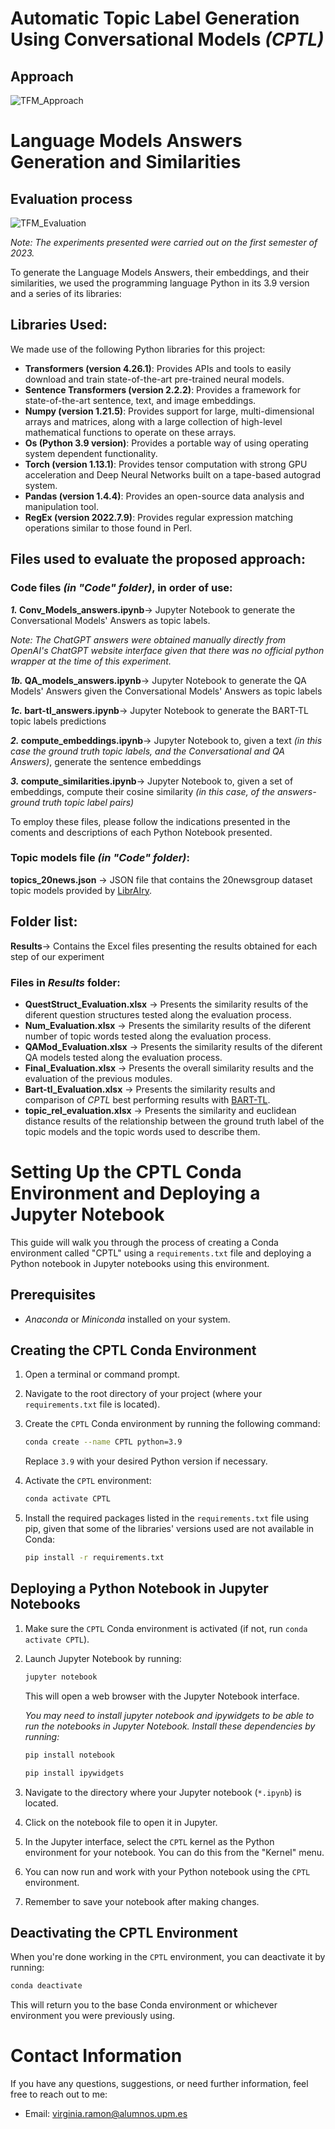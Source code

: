 # Automatic Topic Label Generation Using Conversational Models _(CPTL)_

## Approach 
![TFM_Approach](https://github.com/virginia-r99/ConversationalTopicLabelling/assets/61234891/a7f3d1f0-970e-410e-9bab-188d21b4a593)

# Language Models Answers Generation and Similarities

## Evaluation process
![TFM_Evaluation](https://github.com/virginia-r99/ConversationalTopicLabelling/assets/61234891/b27423b6-7fe1-44f6-99af-e36a9aa189c8)

_Note: The experiments presented were carried out on the first semester of 2023._ 

To generate the Language Models Answers, their embeddings, and their similarities, we used the programming language Python in its 3.9 version and a series of its libraries:

## Libraries Used:
We made use of the following Python libraries for this project:

* **Transformers (version 4.26.1)**: Provides APIs and tools to easily download and train state-of-the-art pre-trained neural models.
* **Sentence Transformers (version 2.2.2)**: Provides a framework for state-of-the-art sentence, text, and image embeddings.
* **Numpy (version 1.21.5)**: Provides support for large, multi-dimensional arrays and matrices, along with a large collection of high-level mathematical functions to operate on these arrays.
* **Os (Python 3.9 version)**: Provides a portable way of using operating system dependent functionality.
* **Torch (version 1.13.1)**: Provides tensor computation with strong GPU acceleration and Deep Neural Networks built on a tape-based autograd system.
* **Pandas (version 1.4.4)**: Provides an open-source data analysis and manipulation tool.
* **RegEx (version 2022.7.9)**: Provides regular expression matching operations similar to those found in Perl.


## Files used to evaluate the proposed approach:
### Code files _(in "Code" folder)_, in order of use:

**_1._ Conv_Models_answers.ipynb**→ Jupyter Notebook to generate the Conversational Models' Answers as topic labels. 

_Note: The ChatGPT answers were obtained manually directly from OpenAI's ChatGPT website interface given that there was no official python wrapper at the time of this experiment._

**_1b._ QA_models_answers.ipynb**→ Jupyter Notebook to generate the QA Models' Answers given the Conversational Models' Answers as topic labels

**_1c._ bart-tl_answers.ipynb**→ Jupyter Notebook to generate the BART-TL topic labels predictions

**_2._ compute_embeddings.ipynb**→ Jupyter Notebook to, given a text _(in this case the ground truth topic labels, and the Conversational and QA Answers)_, generate the sentence embeddings

**_3._ compute_similarities.ipynb**→ Jupyter Notebook to, given a set of embeddings, compute their cosine similarity _(in this case, of the answers-ground truth topic label pairs)_

To employ these files, please follow the indications presented in the coments and descriptions of each Python Notebook presented.

### Topic models file _(in "Code" folder)_:

**topics_20news.json** → JSON file that contains the 20newsgroup dataset topic models provided by [LibrAIry](https://librairy.github.io). 

## Folder list:
**Results**→ Contains the Excel files presenting the results obtained for each step of our experiment

### Files in _Results_ folder:
* **QuestStruct_Evaluation.xlsx** → Presents the similarity results of the diferent question structures tested along the evaluation process.
* **Num_Evaluation.xlsx** → Presents the similarity results of the diferent number of topic words tested along the evaluation process.
* **QAMod_Evaluation.xlsx** → Presents the similarity results of the diferent QA models tested along the evaluation process.
* **Final_Evaluation.xlsx** → Presents the overall similarity results and the evaluation of the previous modules.
* **Bart-tl_Evaluation.xlsx** → Presents the similarity results and comparison of _CPTL_ best performing results with [BART-TL](https://aclanthology.org/2021.eacl-main.121).
* **topic_rel_evaluation.xlsx** → Presents the similarity and euclidean distance results of the relationship between the ground truth label of the topic models and the topic words used to describe them.


# Setting Up the CPTL Conda Environment and Deploying a Jupyter Notebook

This guide will walk you through the process of creating a Conda environment called "CPTL" using a `requirements.txt` file and deploying a Python notebook in Jupyter notebooks using this environment.

## Prerequisites

- _Anaconda_ or _Miniconda_ installed on your system.

## Creating the CPTL Conda Environment

1. Open a terminal or command prompt.

2. Navigate to the root directory of your project (where your `requirements.txt` file is located).

3. Create the `CPTL` Conda environment by running the following command:

   ```bash
   conda create --name CPTL python=3.9
   ```

   Replace `3.9` with your desired Python version if necessary.

4. Activate the `CPTL` environment:

   ```bash
   conda activate CPTL
   ```

5. Install the required packages listed in the `requirements.txt` file using pip, given that some of the libraries' versions used are not available in Conda:

   ```bash
   pip install -r requirements.txt
   ```

## Deploying a Python Notebook in Jupyter Notebooks

1. Make sure the `CPTL` Conda environment is activated (if not, run `conda activate CPTL`).

3. Launch Jupyter Notebook by running:

   ```bash
   jupyter notebook
   ```

   This will open a web browser with the Jupyter Notebook interface.

   _You may need to install jupyter notebook and ipywidgets to be able to run the notebooks in Jupyter Notebook. Install these dependencies by running:_

   ```bash
   pip install notebook
   ```

   ```bash
   pip install ipywidgets
   ```

5. Navigate to the directory where your Jupyter notebook (`*.ipynb`) is located.

6. Click on the notebook file to open it in Jupyter.

7. In the Jupyter interface, select the `CPTL` kernel as the Python environment for your notebook. You can do this from the "Kernel" menu.

8. You can now run and work with your Python notebook using the `CPTL` environment.

9. Remember to save your notebook after making changes.

## Deactivating the CPTL Environment

When you're done working in the `CPTL` environment, you can deactivate it by running:

```bash
conda deactivate
```

This will return you to the base Conda environment or whichever environment you were previously using.


# Contact Information

If you have any questions, suggestions, or need further information, feel free to reach out to me:

- Email: [virginia.ramon@alumnos.upm.es](mailto:virginia.ramon@alumnos.upm.es)
